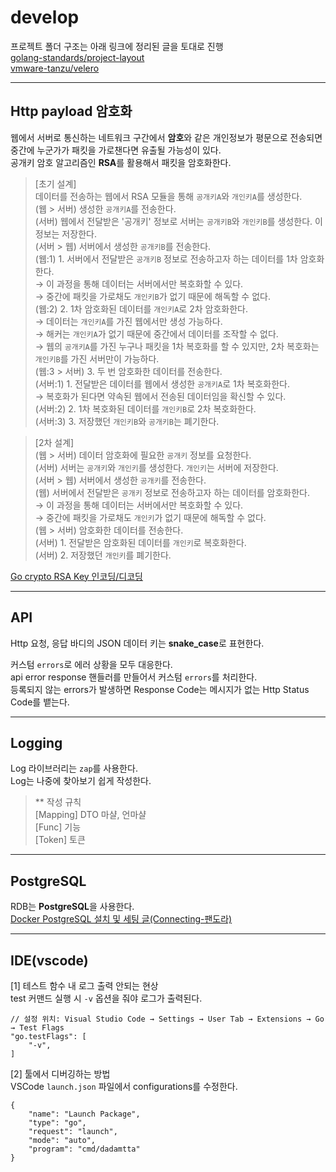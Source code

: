 # develop

프로젝트 폴더 구조는 아래 링크에 정리된 글을 토대로 진행  
[golang-standards/project-layout](https://github.com/golang-standards/project-layout)  
[vmware-tanzu/velero](https://github.com/vmware-tanzu/velero)

---

## Http payload 암호화

웹에서 서버로 통신하는 네트워크 구간에서 **암호**와 같은 개인정보가 평문으로 전송되면 중간에 누군가가 패킷을 가로챈다면 유출될 가능성이 있다.  
공개키 암호 알고리즘인 **RSA**를 활용해서 패킷을 암호화한다.  

> [초기 설계]  
> 데이터를 전송하는 웹에서 RSA 모듈을 통해 `공개키A`와 `개인키A`를 생성한다.  
> (웹 > 서버) 생성한 `공개키A`를 전송한다.  
> (서버) 웹에서 전달받은 '공개키' 정보로 서버는 `공개키B`와 `개인키B`를 생성한다. 이 정보는 저장한다.  
> (서버 > 웹) 서버에서 생성한 `공개키B`를 전송한다.  
> (웹:1) 1. 서버에서 전달받은 `공개키B` 정보로 전송하고자 하는 데이터를 1차 암호화한다.  
> → 이 과정을 통해 데이터는 서버에서만 복호화할 수 있다.  
> → 중간에 패킷을 가로채도 `개인키B`가 없기 때문에 해독할 수 없다.  
> (웹:2) 2. 1차 암호화된 데이터를 `개인키A`로 2차 암호화한다.  
> → 데이터는 `개인키A`를 가진 웹에서만 생성 가능하다.  
> → 해커는 `개인키A`가 없기 때문에 중간에서 데이터를 조작할 수 없다.  
> → 웹의 `공개키A`를 가진 누구나 패킷을 1차 복호화를 할 수 있지만, 2차 복호화는 `개인키B`를 가진 서버만이 가능하다.  
> (웹:3 > 서버) 3. 두 번 암호화한 데이터를 전송한다.  
> (서버:1) 1. 전달받은 데이터를 웹에서 생성한 `공개키A`로 1차 복호화한다.  
> → 복호화가 된다면 약속된 웹에서 전송된 데이터임을 확신할 수 있다.  
> (서버:2) 2. 1차 복호화된 데이터를 `개인키B`로 2차 복호화한다.  
> (서버:3) 3. 저장했던 `개인키B`와 `공개키B`는 폐기한다.

> [2차 설계]  
> (웹 > 서버) 데이터 암호화에 필요한 `공개키` 정보를 요청한다.  
> (서버) 서버는 `공개키`와 `개인키`를 생성한다. `개인키`는 서버에 저장한다.  
> (서버 > 웹) 서버에서 생성한 `공개키`를 전송한다.  
> (웹) 서버에서 전달받은 `공개키` 정보로 전송하고자 하는 데이터를 암호화한다.  
> → 이 과정을 통해 데이터는 서버에서만 복호화할 수 있다.  
> → 중간에 패킷을 가로채도 `개인키`가 없기 때문에 해독할 수 없다.  
> (웹 > 서버) 암호화한 데이터를 전송한다.  
> (서버) 1. 전달받은 암호화된 데이터를 `개인키`로 복호화한다.  
> (서버) 2. 저장했던 `개인키`를 폐기한다.

[Go crypto RSA Key 인코딩/디코딩](https://www.vompressor.com/go-cypto-rsa2/)

---

## API

Http 요청, 응답 바디의 JSON 데이터 키는 **snake_case**로 표현한다.  

커스텀 `errors`로 에러 상황을 모두 대응한다.  
api error response 핸들러를 만들어서 커스텀 `errors`를 처리한다.  
등록되지 않는 errors가 발생하면 Response Code는 메시지가 없는 Http Status Code를 뱉는다.

---

## Logging

Log 라이브러리는 `zap`를 사용한다.  
Log는 나중에 찾아보기 쉽게 작성한다.  

> ** 작성 규칙  
> [Mapping] DTO 마샬, 언마샬  
> [Func] 기능  
> [Token] 토큰

---

## PostgreSQL

RDB는 **PostgreSQL**을 사용한다.  
[Docker PostgreSQL 설치 및 세팅 글(Connecting-팬도라)](https://judo0179.tistory.com/96)

---

## IDE(vscode)

[1] 테스트 함수 내 로그 출력 안되는 현상  
test 커맨드 실행 시 `-v` 옵션을 줘야 로그가 출력된다.  

```text
// 설정 위치: Visual Studio Code → Settings → User Tab → Extensions → Go → Test Flags
"go.testFlags": [ 
    "-v",
]
```

[2] 툴에서 디버깅하는 방법  
VSCode `launch.json` 파일에서 configurations를 수정한다.  

```text
{
    "name": "Launch Package",
    "type": "go",
    "request": "launch",
    "mode": "auto",
    "program": "cmd/dadamtta"
}
```
